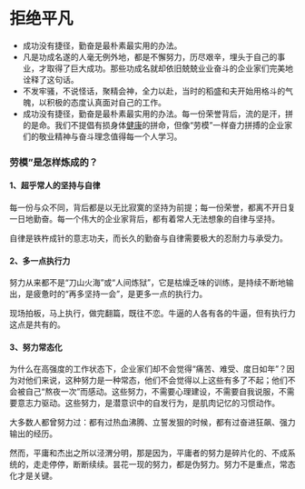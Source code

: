 # 拒绝平凡

- 成功没有捷径，勤奋是最朴素最实用的办法。
- 凡是功成名遂的人毫无例外地，都是不懈努力，历尽艰辛，埋头于自己的事业，才取得了巨大成功。那些功成名就却依旧兢兢业业奋斗的企业家们完美地诠释了这句话。
- 不发牢骚，不说怪话，聚精会神，全力以赴，当时的稻盛和夫开始用格斗的气魄，以积极的态度认真面对自己的工作。 
- 成功没有捷径，勤奋是最朴素最实用的办法。每一份荣誉背后，流的是汗，拼的是命。我们不提倡有损身体[健康](https://mb.yidianzixun.com/channel/w/%E5%81%A5%E5%BA%B7)的拼命，但像“劳模”一样奋力拼搏的企业家们的敬业精神与奋斗理念值得每一个人学习。 



### 劳模”是怎样炼成的？

#### 1、超乎常人的坚持与自律

每一份与众不同，背后都是以无比寂寞的坚持为前提；每一份荣誉，都离不开日复一日地勤奋。每一个伟大的企业家背后，都有着常人无法想象的自律与坚持。

自律是铁杵成针的意志功夫，而长久的勤奋与自律需要极大的忍耐力与承受力。

#### 2、多一点执行力

努力从来都不是“刀山火海”或“人间炼狱”，它是枯燥乏味的训练，是持续不断地输出，是疲惫时的“再多坚持一会”，是更多一点的执行力。

现场拍板，马上执行，做完翻篇，既往不恋。牛逼的人各有各的牛逼，但有执行力这点是共有的。 

#### 3、努力常态化

为什么在高强度的工作状态下，企业家们却不会觉得“痛苦、难受、度日如年”？因为对他们来说，这种努力是一种常态，他们不会觉得以上这些有多了不起；他们不会被自己“熬夜一次”而感动。这些努力，不需要心理建设，不需要自我说服，不需要意志力驱动。这些努力，是潜意识中的自发行为，是肌肉记忆的习惯动作。

大多数人都曾努力过：都有过热血沸腾、立誓发狠的时候，都有过奋进狂飙、强力输出的经历。

然而，平庸和杰出之所以泾渭分明，那是因为，平庸者的努力是碎片化的、不成系统的，走走停停，断断续续。昙花一现的努力，都是伪努力。努力不是重点，常态化才是关键。